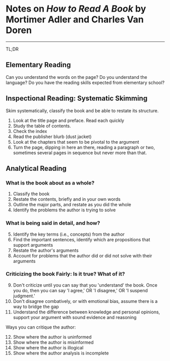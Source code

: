 # Notes on _How to Read A Book_ by Mortimer Adler and Charles Van Doren

---

TL;DR

## Elementary Reading

Can you understand the words on the page?  Do you understand the language?  Do you have the reading skills expected from elementary school?

## Inspectional Reading: Systematic Skimming

Skim systematically, classify the book and be able to restate its structure.

1. Look at the title page and preface.  Read each quickly
2. Study the table of contents.
3. Check the index
4. Read the publisher blurb (dust jacket)
5. Look at the chapters that seem to be pivotal to the argument
6. Turn the page, dipping in here an there, reading a paragraph or two, sometimes several pages in sequence but never more than that.

## Analytical Reading

### What is the book about as a whole? 

1. Classify the book
2. Restate the contents, briefly and in your own words
3. Outline the major parts, and restate as you did the whole
4. Identify the problems the author is trying to solve

### What is being said in detail, and how?

5. Identify the key terms (i.e., concepts) from the author
6. Find the important sentences, identify which are propositions that support arguments
7. Restate the author's arguments
8. Account for problems that the author did or did not solve with their arguments

### Criticizing the book Fairly:  Is it true? What of it?

9. Don't criticize until you can say that you 'understand' the book.  Once you do, then you can say 'I agree,' OR 'I disagree,' OR 'I suspend judgment.'
10. Don't disagree combatively, or with emotional bias, assume there is a way to bridge the gap
11. Understand the difference between knowledge and personal opinions, support your argument with sound evidence and reasoning

Ways you can critique the author:

12. Show where the author is uninformed
13. Show where the author is misinformed
14. Show where the author is illogical
15. Show where the author analysis is incomplete